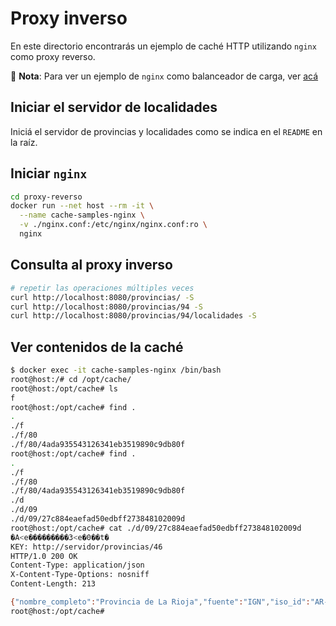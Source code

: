 Proxy inverso
=============

En este directorio encontrarás un ejemplo de caché HTTP utilizando `nginx` como proxy reverso.

📝 **Nota**: Para ver un ejemplo de `nginx` como balanceador de carga, ver [acá](https://github.com/flbulgarelli/nginx-sample)

## Iniciar el servidor de localidades

Iniciá el servidor de provincias y localidades como se indica en el `README` en la raíz.

## Iniciar `nginx`

```bash
cd proxy-reverso
docker run --net host --rm -it \
  --name cache-samples-nginx \
  -v ./nginx.conf:/etc/nginx/nginx.conf:ro \
  nginx
```

## Consulta al proxy inverso

```bash
# repetir las operaciones múltiples veces
curl http://localhost:8080/provincias/ -S
curl http://localhost:8080/provincias/94 -S
curl http://localhost:8080/provincias/94/localidades -S
```

## Ver contenidos de la caché

```bash
$ docker exec -it cache-samples-nginx /bin/bash
root@host:/# cd /opt/cache/
root@host:/opt/cache# ls
f
root@host:/opt/cache# find .
.
./f
./f/80
./f/80/4ada935543126341eb3519890c9db80f
root@host:/opt/cache# find .
.
./f
./f/80
./f/80/4ada935543126341eb3519890c9db80f
./d
./d/09
./d/09/27c884eaefad50edbff273848102009d
root@host:/opt/cache# cat ./d/09/27c884eaefad50edbff273848102009d
�A<e���������3<e�0��t�
KEY: http://servidor/provincias/46
HTTP/1.0 200 OK
Content-Type: application/json
X-Content-Type-Options: nosniff
Content-Length: 213

{"nombre_completo":"Provincia de La Rioja","fuente":"IGN","iso_id":"AR-F","nombre":"La Rioja","id":"46","categoria":"Provincia","iso_nombre":"La Rioja","centroide":{"lat":-29.685776298315,"lon":-67.1817359694432}}
root@host:/opt/cache#
```